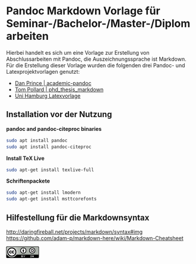 # Pandoc Markdown Vorlage für Seminar-/Bachelor-/Master-/Diplomarbeiten
Hierbei handelt es sich um eine Vorlage zur Erstellung von Abschlussarbeiten mit Pandoc, die Auszeichnungssprache ist Markdown.
Für die Erstellung dieser Vorlage wurden die folgenden drei Pandoc- und Latexprojektvorlagen genutzt:

* [Dan Prince | academic-pandoc](https://github.com/danprince/academic-pandoc.git)
* [Tom Pollard | phd_thesis_markdown](https://github.com/tompollard/phd_thesis_markdown)
* [Uni Hamburg Latexvorlage](https://www.wiso.uni-hamburg.de/fachbereich-sozoek/professuren/szimayer/lehre/wissenschaftliche-arbeiten/bachelorarbeiten/vorlagen-fuer-abschlussarbeiten-in-latex-format.html)

## Installation vor der Nutzung
**pandoc and pandoc-citeproc binaries**
```bash
sudo apt install pandoc
sudo apt install pandoc-citeproc
```

**Install TeX Live**
```bash
sudo apt-get install texlive-full
```

**Schriftenpackete**
```bash
sudo apt-get install lmodern
sudo apt-get install msttcorefonts
```

## Hilfestellung für die Markdownsyntax   
<http://daringfireball.net/projects/markdown/syntax#img>  
<https://github.com/adam-p/markdown-here/wiki/Markdown-Cheatsheet>  


![CC Lizens](88x31.png)
